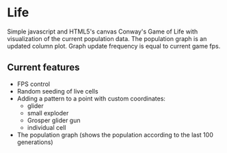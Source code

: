 # Life
Simple javascript and HTML5's canvas Conway's Game of Life with visualization of the current population data. The population graph is an updated column plot. Graph update frequency is equal to current game fps.
## Current features
* FPS control
* Random seeding of live cells
* Adding a pattern to a point with custom coordinates:
  * glider
  * small exploder
  * Grosper glider gun
  * individual cell
* The population graph (shows the population according to the last 100 generations)
